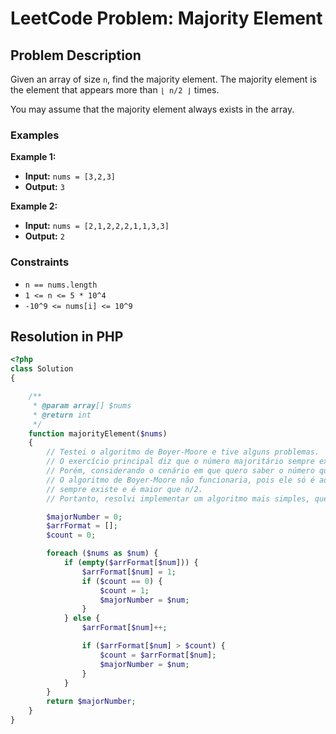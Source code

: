 # LeetCode Problem: Majority Element

## Problem Description

Given an array of size `n`, find the majority element. The majority element is the element that appears more than `⌊ n/2 ⌋` times.

You may assume that the majority element always exists in the array.

### Examples

**Example 1:**

- **Input:** `nums = [3,2,3]`
- **Output:** `3`

**Example 2:**

- **Input:** `nums = [2,1,2,2,2,1,1,3,3]`
- **Output:** `2`

### Constraints

- `n == nums.length`
- `1 <= n <= 5 * 10^4`
- `-10^9 <= nums[i] <= 10^9`

## Resolution in PHP

```php
<?php
class Solution
{

    /**
     * @param array[] $nums
     * @return int
     */
    function majorityElement($nums)
    {
        // Testei o algoritmo de Boyer-Moore e tive alguns problemas.
        // O exercício principal diz que o número majoritário sempre existirá e que ele sempre será maior que n/2.
        // Porém, considerando o cenário em que quero saber o número que aparece mais vezes em um array,
        // O algoritmo de Boyer-Moore não funcionaria, pois ele só é adequado quando o número majoritário
        // sempre existe e é maior que n/2.
        // Portanto, resolvi implementar um algoritmo mais simples, que encontra o número que mais aparece no array e tambem resolve o problema.

        $majorNumber = 0;
        $arrFormat = [];
        $count = 0;

        foreach ($nums as $num) {
            if (empty($arrFormat[$num])) {
                $arrFormat[$num] = 1;
                if ($count == 0) {
                    $count = 1;
                    $majorNumber = $num;
                }
            } else {
                $arrFormat[$num]++;

                if ($arrFormat[$num] > $count) {
                    $count = $arrFormat[$num];
                    $majorNumber = $num;
                }
            }
        }
        return $majorNumber;
    }
}
```